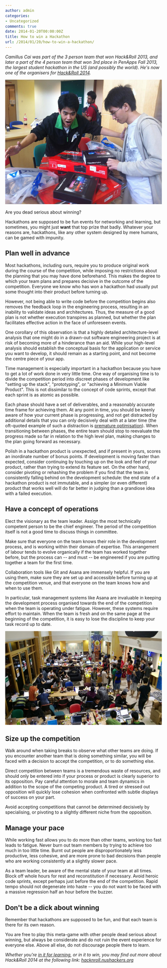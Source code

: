 ```yaml
---
author: admin
categories:
- Uncategorized
comments: true
date: 2014-01-20T00:00:00Z
title: How to win a Hackathon
url: /2014/01/20/how-to-win-a-hackathon/
---
```


<em>Camillus Cai was part of the 3 person team that won Hack&amp;Roll 2013, and later a part of the 4 person team that won 3rd place in PenApps Fall 2013, the largest student hackathon in the US (and possibly the world). He's now one of the organisers for <a href="http://hacknroll.nushackers.org/">Hack&amp;Roll 2014</a>.</em>
<p style="text-align: center;"><a href="/res/2014/01/417309_10150631790541726_697811725_9285897_1030864859_n.jpg"><img class=" wp-image-3269 aligncenter" alt="Prizes, Hack&amp;Roll 2012" src="/res/2014/01/417309_10150631790541726_697811725_9285897_1030864859_n.jpg" width="535" height="400" /></a></p>
Are you dead serious about winning?

Hackathons are supposed to be fun events for networking and learning, but sometimes, you might just <strong>want</strong> that top prize that badly. Whatever your reasons are, hackathons, like any other system designed by mere humans, can be gamed with impunity.
<h2>Plan well in advance</h2>
Most hackathons, including ours, require you to produce original work during the course of the competition, while imposing no restrictions about the planning that you may have done beforehand. This makes the degree to which your team plans and prepares decisive in the outcome of the competition. Everyone we know who has won a hackathon had usually put some thought into their product before turning up.

However, not being able to write code before the competition begins also removes the feedback loop in the engineering process, resulting in an inability to validate ideas and architectures. Thus, the measure of a good plan is not whether execution transpires as planned, but whether the plan facilitates effective action in the face of unforeseen events.

One corollary of this observation is that a highly detailed architecture-level analysis that one might do in a drawn-out software engineering project is at risk of becoming more of a hinderance than an aid. While your high-level analysis should establish the conceptual basis for the application or service you want to develop, it should remain as a starting point, and not become the centre piece of your app.

Time management is especially important in a hackathon because you have to get a lot of work done in very little time. One way of organising time is to divide the competition period into discreet phases of development like "setting up the stack", "prototyping", or "achieving a Minimum Viable Product". This is not dissimilar to the concept of code sprints, except that each sprint is as atomic as possible.

Each phase should have a set of deliverables, and a reasonably accurate time frame for achieving them. At any point in time, you should be keenly aware of how your current phase is progressing, and not get distracted by additional details that you can only decisively deal with at a later time (the oft-quoted example of such a distraction is <a href="http://en.wikipedia.org/wiki/Program_optimization#When_to_optimize">premature optimisation</a>). When transitioning between phases, the entire team should stop to reevaluate the progress made so far in relation to the high level plan, making changes to the plan going forward as necessary.

Polish in a hackathon product is unexpected, and if present in yours, scores an inordinate number of bonus points. If development is moving faster than expected, consider continuing by touching up on the look and feel of your product, rather than trying to extend its feature set. On the other hand, consider pivoting or rehashing the problem if you find that the team is consistently falling behind on the development schedule: the end state of a hackathon product is not immutable, and a simpler (or even different) product that works well will do far better in judging than a grandiose idea with a failed execution.
<h2>Have a concept of operations</h2>
Elect the visionary as the team leader. Assign the most technically competent person to be the chief engineer. The period of the competition itself is not a good time to discuss things in committee.

Make sure that everyone on the team knows their role in the development process, and is working within their domain of expertise. This arrangement of labour tends to evolve organically if the team has worked together before, but the process can -- and must -- be engineered if you are putting together a team for the first time.

Collaboration tools like Git and Asana are immensely helpful. If you are using them, make sure they are set up and accessible before turning up at the competition venue, and that everyone on the team knows how and when to use them.

In particular, task management systems like Asana are invaluable in keeping the development process organised towards the end of the competition when the team is operating under fatigue. However, these systems require effort to maintain. When the team is fresh and on the same page at the beginning of the competition, it is easy to lose the discipline to keep your task record up to date.
<p style="text-align: center;"><a href="/res/2013/03/WP_20130224_016.jpg"><img class=" wp-image-3003 aligncenter" alt="Hack&amp;Roll '13 - 1" src="/res/2013/03/WP_20130224_016-1024x576.jpg" width="535" height="301" /></a></p>

<h2>Size up the competition</h2>
Walk around when taking breaks to observe what other teams are doing. If you encounter another team that is doing something similar, you will be faced with a decision to accept the competition, or to do something else.

Direct competition between teams is a tremendous waste of resources, and should only be entered into if your process or product is clearly superior to its opposition. Pay careful attention to morale and team dynamics in addition to the scope of the competing product. A tired or stressed out opposition will quickly lose cohesion when confronted with subtle displays of success on your part.

Avoid accepting competitions that cannot be determined decisively by specialising, or pivoting to a slightly different niche from the opposition.
<h2>Manage your pace</h2>
While working fast allows you to do more than other teams, working too fast leads to fatigue. Never burn out team members by trying to achieve too much in too little time. Burnt out people are disproportionately less productive, less cohesive, and are more prone to bad decisions than people who are working consistently at a slightly slower pace.

As a team leader, be aware of the mental state of your team at all times. Block off whole hours for rest and reconstitution if necessary. Avoid heroic code sprints, except perhaps just before the end of the competition. Rapid tempo should not degenerate into haste -- you do not want to be faced with a massive regression half an hour before the buzzer.
<h2>Don't be a dick about winning</h2>
Remember that hackathons are supposed to be fun, and that each team is there for its own reason.

You are free to play this meta-game with other people dead serious about winning, but always be considerate and do not ruin the event experience for everyone else. Above all else, do not discourage people there to learn.

<em>Whether you're <a href="/2014/01/tips-for-attending-a-hackathon-as-a-programming-newbie/">in it for learning</a>, or in it to win, you may find out more about Hack&amp;Roll 2014 at the following link: <a href="http://hacknroll.nushackers.org/">hacknroll.nushackers.org</a></em>
